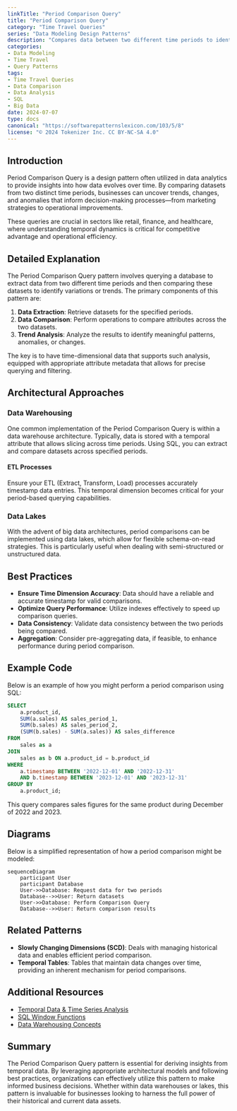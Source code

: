 ```yaml
---
linkTitle: "Period Comparison Query"
title: "Period Comparison Query"
category: "Time Travel Queries"
series: "Data Modeling Design Patterns"
description: "Compares data between two different time periods to identify changes or trends, enabling insights into patterns such as customer purchasing behavior over different seasons."
categories:
- Data Modeling
- Time Travel
- Query Patterns
tags:
- Time Travel Queries
- Data Comparison
- Data Analysis
- SQL
- Big Data
date: 2024-07-07
type: docs
canonical: "https://softwarepatternslexicon.com/103/5/8"
license: "© 2024 Tokenizer Inc. CC BY-NC-SA 4.0"
---
```


## Introduction

Period Comparison Query is a design pattern often utilized in data analytics to provide insights into how data evolves over time. By comparing datasets from two distinct time periods, businesses can uncover trends, changes, and anomalies that inform decision-making processes—from marketing strategies to operational improvements.

These queries are crucial in sectors like retail, finance, and healthcare, where understanding temporal dynamics is critical for competitive advantage and operational efficiency.

## Detailed Explanation

The Period Comparison Query pattern involves querying a database to extract data from two different time periods and then comparing these datasets to identify variations or trends. The primary components of this pattern are:

1. **Data Extraction**: Retrieve datasets for the specified periods.
2. **Data Comparison**: Perform operations to compare attributes across the two datasets.
3. **Trend Analysis**: Analyze the results to identify meaningful patterns, anomalies, or changes.

The key is to have time-dimensional data that supports such analysis, equipped with appropriate attribute metadata that allows for precise querying and filtering.

## Architectural Approaches

### Data Warehousing

One common implementation of the Period Comparison Query is within a data warehouse architecture. Typically, data is stored with a temporal attribute that allows slicing across time periods. Using SQL, you can extract and compare datasets across specified periods.

#### ETL Processes

Ensure your ETL (Extract, Transform, Load) processes accurately timestamp data entries. This temporal dimension becomes critical for your period-based querying capabilities. 

### Data Lakes

With the advent of big data architectures, period comparisons can be implemented using data lakes, which allow for flexible schema-on-read strategies. This is particularly useful when dealing with semi-structured or unstructured data. 

## Best Practices

- **Ensure Time Dimension Accuracy**: Data should have a reliable and accurate timestamp for valid comparisons.
- **Optimize Query Performance**: Utilize indexes effectively to speed up comparison queries.
- **Data Consistency**: Validate data consistency between the two periods being compared.
- **Aggregation**: Consider pre-aggregating data, if feasible, to enhance performance during period comparison.
  
## Example Code

Below is an example of how you might perform a period comparison using SQL:

```sql
SELECT 
    a.product_id, 
    SUM(a.sales) AS sales_period_1, 
    SUM(b.sales) AS sales_period_2,
    (SUM(b.sales) - SUM(a.sales)) AS sales_difference
FROM 
    sales as a
JOIN 
    sales as b ON a.product_id = b.product_id
WHERE 
    a.timestamp BETWEEN '2022-12-01' AND '2022-12-31'
    AND b.timestamp BETWEEN '2023-12-01' AND '2023-12-31'
GROUP BY 
    a.product_id;
```

This query compares sales figures for the same product during December of 2022 and 2023.

## Diagrams

Below is a simplified representation of how a period comparison might be modeled:

```mermaid
sequenceDiagram
    participant User
    participant Database
    User->>Database: Request data for two periods
    Database-->>User: Return datasets
    User->>Database: Perform Comparison Query
    Database-->>User: Return comparison results
```

## Related Patterns

- **Slowly Changing Dimensions (SCD)**: Deals with managing historical data and enables efficient period comparison.
- **Temporal Tables**: Tables that maintain data changes over time, providing an inherent mechanism for period comparisons.

## Additional Resources

- [Temporal Data & Time Series Analysis](https://en.wikipedia.org/wiki/Time_series)
- [SQL Window Functions](https://www.postgresql.org/docs/current/tutorial-window.html)
- [Data Warehousing Concepts](https://www.oracle.com/database/technologies/datawarehouse-bigdata/what-is-a-data-warehouse.html)

## Summary

The Period Comparison Query pattern is essential for deriving insights from temporal data. By leveraging appropriate architectural models and following best practices, organizations can effectively utilize this pattern to make informed business decisions. Whether within data warehouses or lakes, this pattern is invaluable for businesses looking to harness the full power of their historical and current data assets.
